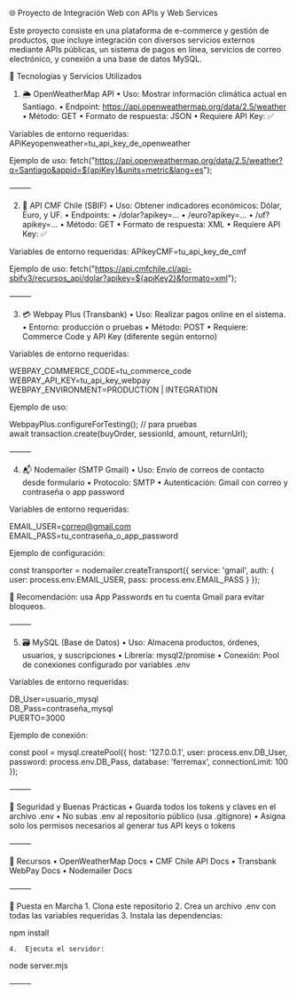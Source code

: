🌐 Proyecto de Integración Web con APIs y Web Services

Este proyecto consiste en una plataforma de e-commerce y gestión de productos, que incluye integración con diversos servicios externos mediante APIs públicas, un sistema de pagos en línea, servicios de correo electrónico, y conexión a una base de datos MySQL.

🔧 Tecnologías y Servicios Utilizados

1. 🌦 OpenWeatherMap API
	•	Uso: Mostrar información climática actual en Santiago.
	•	Endpoint: https://api.openweathermap.org/data/2.5/weather
	•	Método: GET
	•	Formato de respuesta: JSON
	•	Requiere API Key: ✅

Variables de entorno requeridas:
APiKeyopenweather=tu_api_key_de_openweather

Ejemplo de uso:
fetch("https://api.openweathermap.org/data/2.5/weather?q=Santiago&appid=${apiKey}&units=metric&lang=es");

⸻

2. 💱 API CMF Chile (SBIF)
	•	Uso: Obtener indicadores económicos: Dólar, Euro, y UF.
	•	Endpoints:
	•	/dolar?apikey=...
	•	/euro?apikey=...
	•	/uf?apikey=...
	•	Método: GET
	•	Formato de respuesta: XML
	•	Requiere API Key: ✅

Variables de entorno requeridas:
APikeyCMF=tu_api_key_de_cmf

Ejemplo de uso:
fetch("https://api.cmfchile.cl/api-sbifv3/recursos_api/dolar?apikey=${apiKey2}&formato=xml");

⸻

3. 💳 Webpay Plus (Transbank)
	•	Uso: Realizar pagos online en el sistema.
	•	Entorno: producción o pruebas
	•	Método: POST
	•	Requiere: Commerce Code y API Key (diferente según entorno)

Variables de entorno requeridas:

WEBPAY_COMMERCE_CODE=tu_commerce_code  
WEBPAY_API_KEY=tu_api_key_webpay  
WEBPAY_ENVIRONMENT=PRODUCTION | INTEGRATION  

Ejemplo de uso:

WebpayPlus.configureForTesting(); // para pruebas  
await transaction.create(buyOrder, sessionId, amount, returnUrl);


⸻

4. 📬 Nodemailer (SMTP Gmail)
	•	Uso: Envío de correos de contacto desde formulario
	•	Protocolo: SMTP
	•	Autenticación: Gmail con correo y contraseña o app password

Variables de entorno requeridas:

EMAIL_USER=correo@gmail.com  
EMAIL_PASS=tu_contraseña_o_app_password

Ejemplo de configuración:

const transporter = nodemailer.createTransport({
  service: 'gmail',
  auth: {
    user: process.env.EMAIL_USER,
    pass: process.env.EMAIL_PASS
  }
});

📌 Recomendación: usa App Passwords en tu cuenta Gmail para evitar bloqueos.

⸻

5. 🗃 MySQL (Base de Datos)
	•	Uso: Almacena productos, órdenes, usuarios, y suscripciones
	•	Librería: mysql2/promise
	•	Conexión: Pool de conexiones configurado por variables .env

Variables de entorno requeridas:

DB_User=usuario_mysql  
DB_Pass=contraseña_mysql  
PUERTO=3000

Ejemplo de conexión:

const pool = mysql.createPool({
  host: '127.0.0.1',
  user: process.env.DB_User,
  password: process.env.DB_Pass,
  database: 'ferremax',
  connectionLimit: 100
});


⸻

🔐 Seguridad y Buenas Prácticas
	•	Guarda todos los tokens y claves en el archivo .env
	•	No subas .env al repositorio público (usa .gitignore)
	•	Asigna solo los permisos necesarios al generar tus API keys o tokens

⸻

📌 Recursos
	•	OpenWeatherMap Docs
	•	CMF Chile API Docs
	•	Transbank WebPay Docs
	•	Nodemailer Docs

⸻

🚀 Puesta en Marcha
	1.	Clona este repositorio
	2.	Crea un archivo .env con todas las variables requeridas
	3.	Instala las dependencias:

npm install


	4.	Ejecuta el servidor:

node server.mjs



⸻

